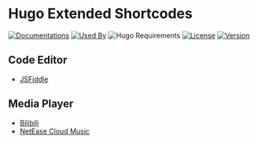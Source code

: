 # Hugo Extended Shortcodes

[![Documentations](https://img.shields.io/badge/docs-references-blue?logo=hugo&style=flat-square)](https://hugomods.com)
[![Used By](https://img.shields.io/badge/dynamic/json?color=success&label=used+by&query=repositories_humanize&logo=hugo&style=flat-square&url=https://api.razonyang.com/v1/github/dependents/hugomods/shortcodes)](https://github.com/hugomods/shortcodes/network/dependents)
![Hugo Requirements](https://img.shields.io/badge/dynamic/json?color=important&label=requirements&query=requirements&logo=hugo&style=flat-square&url=https://api.razonyang.com/v1/hugo/modules/github.com/hugomods/shortcodes)
[![License](https://img.shields.io/github/license/hugomods/shortcodes?style=flat-square)](https://github.com/hugomods/shortcodes/blob/main/LICENSE)
[![Version](https://img.shields.io/badge/dynamic/json?color=blue&label=version&query=name&url=https://api.razonyang.com/v1/github/tag/hugomods/shortcodes&style=flat-square)](https://github.com/hugomods/shortcodes/tags)

## Code Editor

- [JSFiddle](https://hugomods.com/en/docs/shortcodes/jsfiddle/)

## Media Player

- [Bilibili](https://hugomods.com/en/docs/shortcodes/bilibili/)
- [NetEase Cloud Music](https://hugomods.com/en/docs/shortcodes/netease-cloud-music/)
